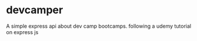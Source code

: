 # devcamper
A simple express api about dev camp bootcamps. following a udemy tutorial on express js
